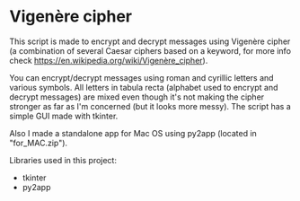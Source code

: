 # Vigenère cipher

This script is made to encrypt and decrypt messages using Vigenère cipher (a combination of several Caesar ciphers based on a keyword, for more info check https://en.wikipedia.org/wiki/Vigenère_cipher).

You can encrypt/decrypt messages using roman and cyrillic letters and various symbols.
All letters in tabula recta (alphabet used to encrypt and decrypt messages) are mixed even though it's not making the cipher stronger as far as I'm concerned (but it looks more messy).
The script has a simple GUI made with tkinter.

Also I made a standalone app for Mac OS using py2app (located in "for_MAC.zip").

Libraries used in this project:
- tkinter
- py2app
